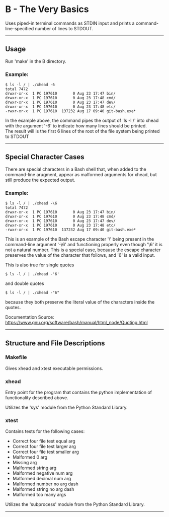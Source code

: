 # B - The Very Basics #
Uses piped-in terminal commands as STDIN input and prints a command-line-specified number of lines to STDOUT.

--- 

## Usage ##
Run 'make' in the B directory.

### Example: ###
```console
$ ls -l / | ./xhead -6
total 7472  
drwxr-xr-x  1 PC 197610       0 Aug 23 17:47 bin/  
drwxr-xr-x  1 PC 197610       0 Aug 23 17:48 cmd/  
drwxr-xr-x  1 PC 197610       0 Aug 23 17:47 dev/  
drwxr-xr-x  1 PC 197610       0 Aug 23 17:48 etc/  
-rwxr-xr-x  1 PC 197610  137232 Aug 17 09:40 git-bash.exe*  
```
In the example above, the command pipes the output of 'ls -l /' into xhead with the argument '-6' to indicate how many lines should be printed.  
The result will is the first 6 lines of the root of the file system being printed to STDOUT

---

## Special Character Cases ##
There are special characters in a Bash shell that, when added to the command-line arugment, appear as malformed arguments for xhead, but still produce the expected output.
### Example: ###
```console
$ ls -l / | ./xhead -\6
total 7472  
drwxr-xr-x  1 PC 197610       0 Aug 23 17:47 bin/  
drwxr-xr-x  1 PC 197610       0 Aug 23 17:48 cmd/  
drwxr-xr-x  1 PC 197610       0 Aug 23 17:47 dev/  
drwxr-xr-x  1 PC 197610       0 Aug 23 17:48 etc/  
-rwxr-xr-x  1 PC 197610  137232 Aug 17 09:40 git-bash.exe*  
```
This is an example of the Bash escape character '\\' being present in the command-line argument '-\6' and functioning properly even though '\6' it is not a natural number.  This is a special case, because the escape character preserves the value of the character that follows, and '6' is a valid input.

This is also true for single quotes
```console
$ ls -l / | ./xhead -'6'
```
and double quotes
```console
$ ls -l / | ./xhead -"6"
```
because they both preserve the literal value of the characters inside the quotes.

Documentation Source:  
https://www.gnu.org/software/bash/manual/html_node/Quoting.html

---

## Structure and File Descriptions ## 
### Makefile ###
Gives xhead and xtest executable permissions.

### xhead ###
Entry point for the program that contains the python implementation of functionality described above.

Utilizes the 'sys' module from the Python Standard Library. 
### xtest ###
Contains tests for the following cases:
- Correct four file test equal arg
- Correct four file test larger arg
- Correct four file test smaller arg
- Malformed 0 arg
- Missing arg
- Malformed string arg
- Malformed negative num arg
- Malformed decimal num arg
- Malformed number no arg dash
- Malformed string no arg dash
- Malformed too many args  

Utilizes the 'subprocess' module from the Python Standard Library.  

---